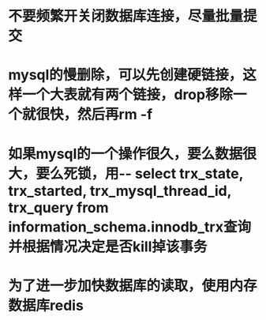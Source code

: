# 不要频繁开关闭数据库连接，尽量批量提交
# mysql的慢删除，可以先创建硬链接，这样一个大表就有两个链接，drop移除一个就很快，然后再rm -f
# 如果mysql的一个操作很久，要么数据很大，要么死锁，用-- select trx_state, trx_started, trx_mysql_thread_id, trx_query from information_schema.innodb_trx查询并根据情况决定是否kill掉该事务
# 为了进一步加快数据库的读取，使用内存数据库redis

